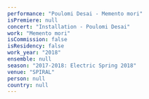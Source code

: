 ```yaml
---
performance: "Poulomi Desai - Memento mori"
isPremiere: null
concert: "Installation - Poulomi Desai"
work: "Memento mori"
isCommission: false
isResidency: false
work_year: "2018"
ensemble: null
season: "2017-2018: Electric Spring 2018"
venue: "SPIRAL"
person: null
country: null
---
```



